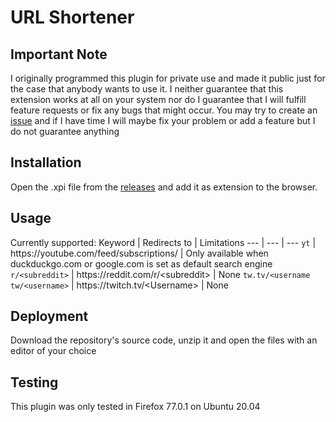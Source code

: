 # URL Shortener
## Important Note
I originally programmed this plugin for private use and made it public just for the case that anybody wants to use it. I neither guarantee that this extension works at all on your system nor do I guarantee that I will fulfill feature requests or fix any bugs that might occur. You may try to create an [issue](https://github.com/TrojanerHD/Shortener/issues) and if I have time I will maybe fix your problem or add a feature but I do not guarantee anything 
## Installation
Open the .xpi file from the [releases](https://github.com/TrojanerHD/Shortener/releases) and add it as extension to the browser.
## Usage
Currently supported:
Keyword | Redirects to | Limitations
--- | --- | ---
`yt` | https://<!---->youtube.com/feed/subscriptions/ | Only available when duckduckgo.com or google.com is set as default search engine
`r/<subreddit>` | https://<!---->reddit.com/r/\<subreddit> | None 
`tw.tv/<username`<br>`tw/<username>` | https://<!---->twitch.tv/\<Username> | None 
## Deployment
Download the repository's source code, unzip it and open the files with an editor of your choice
## Testing
This plugin was only tested in Firefox 77.0.1 on Ubuntu 20.04

